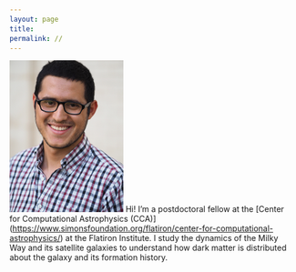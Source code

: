 ```yaml
---
layout: page
title: 
permalink: //
---
```



<img class="profile-picture" src="./ng.jpg" width="200">  Hi! I’m a postdoctoral fellow at the [Center for Computational Astrophysics (CCA)]
(https://www.simonsfoundation.org/flatiron/center-for-computational-astrophysics/) at the Flatiron Institute. I study the dynamics of the Milky Way and its satellite galaxies to understand how dark matter is distributed about the galaxy and its formation history.
